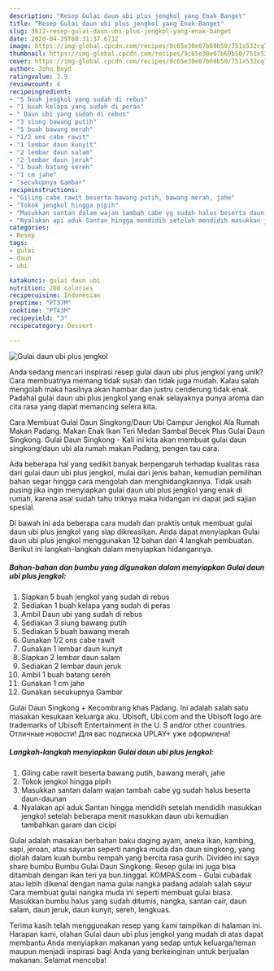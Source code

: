 ```yaml
---
description: "Resep Gulai daun ubi plus jengkol yang Enak Banget"
title: "Resep Gulai daun ubi plus jengkol yang Enak Banget"
slug: 3612-resep-gulai-daun-ubi-plus-jengkol-yang-enak-banget
date: 2020-04-29T00:31:37.671Z
image: https://img-global.cpcdn.com/recipes/9c65e30e07b69b50/751x532cq70/gulai-daun-ubi-plus-jengkol-foto-resep-utama.jpg
thumbnail: https://img-global.cpcdn.com/recipes/9c65e30e07b69b50/751x532cq70/gulai-daun-ubi-plus-jengkol-foto-resep-utama.jpg
cover: https://img-global.cpcdn.com/recipes/9c65e30e07b69b50/751x532cq70/gulai-daun-ubi-plus-jengkol-foto-resep-utama.jpg
author: John Boyd
ratingvalue: 3.9
reviewcount: 4
recipeingredient:
- "5 buah jengkol yang sudah di rebus"
- "1 buah kelapa yang sudah di peras"
- " Daun ubi yang sudah di rebus"
- "3 siung bawang putih"
- "5 buah bawang merah"
- "1/2 ons cabe rawit"
- "1 lembar daun kunyit"
- "2 lembar daun salam"
- "2 lembar daun jeruk"
- "1 buah batang sereh"
- "1 cm jahe"
- "secukupnya Gambar"
recipeinstructions:
- "Giling cabe rawit beserta bawang putih, bawang merah, jahe"
- "Tokok jengkol hingga pipih"
- "Masukkan santan dalam wajan tambah cabe yg sudah halus beserta daun-daunan"
- "Nyalakan api aduk Santan hingga mendidih setelah mendidih masukkan jengkol setelah beberapa menit masukkan daun ubi kemudian tambahkan garam dan cicipi"
categories:
- Resep
tags:
- gulai
- daun
- ubi

katakunci: gulai daun ubi 
nutrition: 208 calories
recipecuisine: Indonesian
preptime: "PT37M"
cooktime: "PT43M"
recipeyield: "3"
recipecategory: Dessert

---
```



![Gulai daun ubi plus jengkol](https://img-global.cpcdn.com/recipes/9c65e30e07b69b50/751x532cq70/gulai-daun-ubi-plus-jengkol-foto-resep-utama.jpg)

Anda sedang mencari inspirasi resep gulai daun ubi plus jengkol yang unik? Cara membuatnya memang tidak susah dan tidak juga mudah. Kalau salah mengolah maka hasilnya akan hambar dan justru cenderung tidak enak. Padahal gulai daun ubi plus jengkol yang enak selayaknya punya aroma dan cita rasa yang dapat memancing selera kita.

Cara Membuat Gulai Daun Singkong/Daun Ubi Campur Jengkol Ala Rumah Makan Padang. Makan Enak Ikan Teri Medan Sambal Becek Plus Gulai Daun Singkong. Gulai Daun Singkong - Kali ini kita akan membuat gulai daun singkong/daun ubi ala rumah makan Padang, pengen tau cara.

Ada beberapa hal yang sedikit banyak berpengaruh terhadap kualitas rasa dari gulai daun ubi plus jengkol, mulai dari jenis bahan, kemudian pemilihan bahan segar hingga cara mengolah dan menghidangkannya. Tidak usah pusing jika ingin menyiapkan gulai daun ubi plus jengkol yang enak di rumah, karena asal sudah tahu triknya maka hidangan ini dapat jadi sajian spesial.


Di bawah ini ada beberapa cara mudah dan praktis untuk membuat gulai daun ubi plus jengkol yang siap dikreasikan. Anda dapat menyiapkan Gulai daun ubi plus jengkol menggunakan 12 bahan dan 4 langkah pembuatan. Berikut ini langkah-langkah dalam menyiapkan hidangannya.

<!--inarticleads1-->

##### Bahan-bahan dan bumbu yang digunakan dalam menyiapkan Gulai daun ubi plus jengkol:

1. Siapkan 5 buah jengkol yang sudah di rebus
1. Sediakan 1 buah kelapa yang sudah di peras
1. Ambil  Daun ubi yang sudah di rebus
1. Sediakan 3 siung bawang putih
1. Sediakan 5 buah bawang merah
1. Gunakan 1/2 ons cabe rawit
1. Gunakan 1 lembar daun kunyit
1. Siapkan 2 lembar daun salam
1. Sediakan 2 lembar daun jeruk
1. Ambil 1 buah batang sereh
1. Gunakan 1 cm jahe
1. Gunakan secukupnya Gambar


Gulai Daun Singkong + Kecombrang khas Padang. Ini adalah salah satu masakan kesukaan keluarga aku. Ubisoft, Ubi.com and the Ubisoft logo are trademarks of Ubisoft Entertainment in the U. S and/or other countries. Отличные новости! Для вас подписка UPLAY+ уже оформлена! 

<!--inarticleads2-->

##### Langkah-langkah menyiapkan Gulai daun ubi plus jengkol:

1. Giling cabe rawit beserta bawang putih, bawang merah, jahe
1. Tokok jengkol hingga pipih
1. Masukkan santan dalam wajan tambah cabe yg sudah halus beserta daun-daunan
1. Nyalakan api aduk Santan hingga mendidih setelah mendidih masukkan jengkol setelah beberapa menit masukkan daun ubi kemudian tambahkan garam dan cicipi


Gulai adalah masakan berbahan baku daging ayam, aneka ikan, kambing, sapi, jeroan, atau sayuran seperti nangka muda dan daun singkong, yang diolah dalam kuah bumbu rempah yang bercita rasa gurih. Divideo ini saya share bumbu Bumbu Gulai Daun Singkong. Resep gulai ini juga bisa ditambah dengan ikan teri ya bun.tinggal. KOMPAS.com - Gulai cubadak atau lebih dikenal dengan nama gulai nangka padang adalah salah sayur Cara membuat gulai nangka muda ini seperti membuat gulai biasa. Masukkan bumbu halus yang sudah ditumis, nangka, santan cair, daun salam, daun jeruk, daun kunyit, sereh, lengkuas. 

Terima kasih telah menggunakan resep yang kami tampilkan di halaman ini. Harapan kami, olahan Gulai daun ubi plus jengkol yang mudah di atas dapat membantu Anda menyiapkan makanan yang sedap untuk keluarga/teman maupun menjadi inspirasi bagi Anda yang berkeinginan untuk berjualan makanan. Selamat mencoba!
